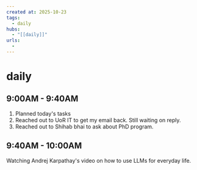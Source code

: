 ```yaml
--- 
created at: 2025-10-23
tags:
  - daily
hubs:
  - "[[daily]]"
urls:
  -
---
```


# daily

## 9:00AM - 9:40AM
1. Planned today's tasks 
2. Reached out to UoR IT to get my email back. Still waiting on reply.
3. Reached out to Shihab bhai to ask about PhD program.

## 9:40AM - 10:00AM
Watching Andrej Karpathay's video on how to use LLMs for everyday life.
